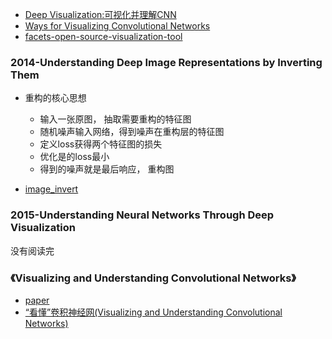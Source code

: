 * [Deep Visualization:可视化并理解CNN](https://zhuanlan.zhihu.com/p/24833574)* [Ways for Visualizing Convolutional Networks](https://buptldy.github.io/2016/09/25/2016-09-25-cnn_vis/)* [facets-open-source-visualization-tool](https://ai.googleblog.com/2017/07/facets-open-source-visualization-tool.html)### 2014-Understanding Deep Image Representations by Inverting Them* 重构的核心思想    * 输入一张原图， 抽取需要重构的特征图    * 随机噪声输入网络，得到噪声在重构层的特征图    * 定义loss获得两个特征图的损失    * 优化是的loss最小    * 得到的噪声就是最后响应， 重构图    * [image_invert](https://github.com/jbmpark/image_invert)### 2015-Understanding Neural Networks Through Deep Visualization没有阅读完### 《Visualizing and Understanding Convolutional Networks》* [paper](paper/2013-Visualizing%20and%20Understanding%20Convolutional%20Networks.pdf)* [“看懂”卷积神经网(Visualizing and Understanding Convolutional Networks)](https://blog.csdn.net/kklots/article/details/17136059)